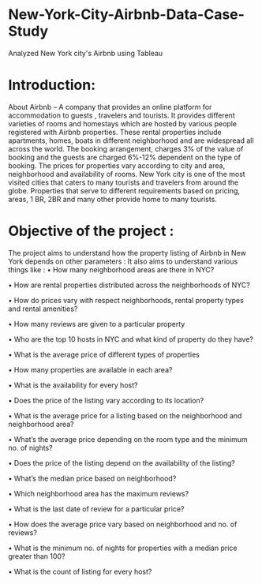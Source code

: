 # New-York-City-Airbnb-Data-Case-Study
Analyzed New York city's Airbnb using Tableau

# Introduction:
About Airbnb – A company that provides an online platform for accommodation to guests , travelers and tourists. It provides different varieties of rooms and homestays which are hosted by various people registered with Airbnb properties. These rental properties include apartments, homes, boats in different neighborhood and are widespread all across the world. The booking arrangement, charges 3% of the value of booking and the guests are charged 6%-12% dependent on the type of booking. The prices for properties vary according to city and area, neighborhood and availability of rooms. New York city is one of the most visited cities that caters to many tourists and travelers from around the globe. Properties that serve to different requirements based on pricing, areas, 1 BR, 2BR and many other provide home to many tourists.

# Objective of the project :
The project aims to understand how the property listing of Airbnb in New York depends on other parameters :
It also aims to understand various things like :
• How many neighborhood areas are there in NYC?

• How are rental properties distributed across the neighborhoods of NYC?

• How do prices vary with respect neighborhoods, rental property types and rental amenities?

• How many reviews are given to a particular property

• Who are the top 10 hosts in NYC and what kind of property do they have?

• What is the average price of different types of properties

• How many properties are available in each area?

• What is the availability for every host?

• Does the price of the listing vary according to its location?

• What is the average price for a listing based on the neighborhood and neighborhood area?

• What’s the average price depending on the room type and the minimum no. of nights?

• Does the price of the listing depend on the availability of the listing?

• What’s the median price based on neighborhood?

• Which neighborhood area has the maximum reviews?

• What is the last date of review for a particular price?

• How does the average price vary based on neighborhood and no. of reviews?

• What is the minimum no. of nights for properties with a median price greater than 100?

• What is the count of listing for every host?

